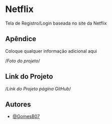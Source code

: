 
# Netflix

 Tela de Registro/Login baseada no site da Netflix


## Apêndice

Coloque qualquer informação adicional aqui

/*Foto do projeto*/


## Link do Projeto

/*Link do Projeto página GitHub*/
## Autores

- [@GomesB07](https://www.github.com/GomesB07)

